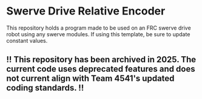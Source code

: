# Swerve Drive Relative Encoder
 
This repository holds a program made to be used on an FRC swerve drive robot using any swerve modules. If using this template, be sure to update constant values.


## !! This repository has been archived in 2025. The current code uses deprecated features and does not current align with Team 4541's updated coding standards. !!
